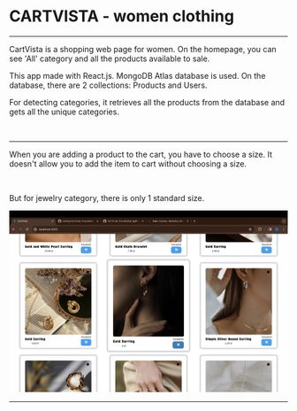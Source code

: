 # CARTVISTA - women clothing

---

CartVista is a shopping web page for women. On the homepage, you can see 'All' category and all the products available to sale.

This app made with React.js. MongoDB Atlas database is used. On the database, there are 2 collections: Products and Users.

For detecting categories, it retrieves all the products from the database and gets all the unique categories.

<img src="https://github.com/zserraakkaya/CartVista-GrowIntern/blob/main/img/homepage.png" alt="" style="width:900px;"/>

---

When you are adding a product to the cart, you have to choose a size. It doesn't allow you to add the item to cart without choosing a size.

<img src="https://github.com/zserraakkaya/CartVista-GrowIntern/blob/main/img/additemstocart.png" alt="" style="width:900px;"/>

But for jewelry category, there is only 1 standard size.

<img src="https://github.com/zserraakkaya/CartVista-GrowIntern/blob/main/img/jewelry.png" alt="" style="width:900px;"/>

---
